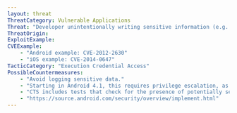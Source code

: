 ```yaml
---
layout: threat
ThreatCategory: Vulnerable Applications
Threat: "Developer unintentionally writing sensitive information (e.g. passwords) to system logs"
ThreatOrigin:
ExploitExample:
CVEExample:
    - "Android example: CVE-2012-2630"
    - "iOS example: CVE-2014-0647"
TacticCategory: "Execution Credential Access"
PossibleCountermeasures:
    - "Avoid logging sensitive data."
    - "Starting in Android 4.1, this requires privilege escalation, as apps can no longer access the system log (other than reading log entries added by the app itself)."
    - "CTS includes tests that check for the presence of potentially sensitive information in the system logs."
    - "https://source.android.com/security/overview/implement.html"
---
```

